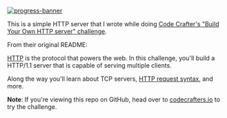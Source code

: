 [![progress-banner](https://backend.codecrafters.io/progress/http-server/911cdef7-b68f-4789-b2b9-397ccfa2363d)](https://app.codecrafters.io/users/codecrafters-bot?r=2qF)

This is a simple HTTP server that I wrote while doing [Code Crafter's "Build Your
Own HTTP server"
challenge](https://backend.codecrafters.io/progress/http-server/911cdef7-b68f-4789-b2b9-397ccfa2363d).

From their original README:

[HTTP](https://en.wikipedia.org/wiki/Hypertext_Transfer_Protocol) is the
protocol that powers the web. In this challenge, you'll build a HTTP/1.1 server
that is capable of serving multiple clients.

Along the way you'll learn about TCP servers,
[HTTP request syntax](https://www.w3.org/Protocols/rfc2616/rfc2616-sec5.html),
and more.

**Note**: If you're viewing this repo on GitHub, head over to
[codecrafters.io](https://codecrafters.io) to try the challenge.
